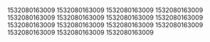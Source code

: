 1532080163009
1532080163009
1532080163009
1532080163009
1532080163009
1532080163009
1532080163009
1532080163009
1532080163009
1532080163009
1532080163009
1532080163009
1532080163009
1532080163009
1532080163009